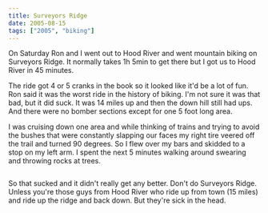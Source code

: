 ```yaml
---
title: Surveyors Ridge
date: 2005-08-15
tags: ["2005", "biking"]
---
```

On Saturday Ron and I went out to Hood River and went mountain biking on Surveyors Ridge.  It normally takes 1h 5min to get there but I got us to Hood River in 45 minutes.

The ride got 4 or 5 cranks in the book so it looked like it'd be a lot of fun.  Ron said it was the worst ride in the history of biking.  I'm not sure it was that bad, but it did suck.  It was 14 miles up and then the down hill still had ups.  And there were no bomber sections except for one 5 foot long area.

I was cruising down one area and while thinking of trains and trying to avoid the bushes that were constantly slapping our faces my right tire veered off the trail and turned 90 degrees.  So I flew over my bars and skidded to a stop on my left arm.  I spent the next 5 minutes walking around swearing and throwing rocks at trees.

<a href="http://www.flickr.com/photos/hippos-are-evil/34247203/"><img alt="" src="http://photos21.flickr.com/34247203_13fcc636dd_m.jpg"></a>

So that sucked and it didn't really get any better.
Don't do Surveyors Ridge.  Unless you're those guys from Hood River who ride <emphasis>up</emphasis> from town (15 miles) and ride up the ridge and back down.  But they're sick in the head.
